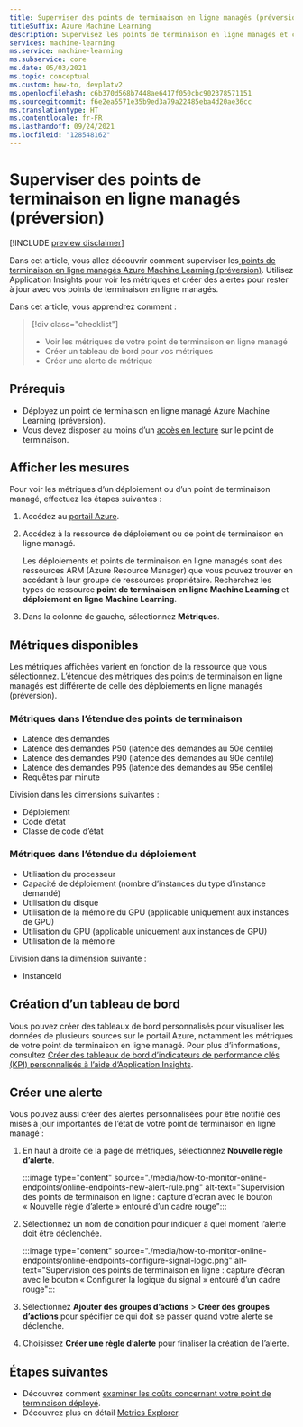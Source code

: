 ```yaml
---
title: Superviser des points de terminaison en ligne managés (préversion)
titleSuffix: Azure Machine Learning
description: Supervisez les points de terminaison en ligne managés et créez des alertes avec Application Insights.
services: machine-learning
ms.service: machine-learning
ms.subservice: core
ms.date: 05/03/2021
ms.topic: conceptual
ms.custom: how-to, devplatv2
ms.openlocfilehash: c6b370d568b7448ae6417f050cbc902378571151
ms.sourcegitcommit: f6e2ea5571e35b9ed3a79a22485eba4d20ae36cc
ms.translationtype: HT
ms.contentlocale: fr-FR
ms.lasthandoff: 09/24/2021
ms.locfileid: "128548162"
---
```

# <a name="monitor-managed-online-endpoints-preview"></a>Superviser des points de terminaison en ligne managés (préversion)

[!INCLUDE [preview disclaimer](../../includes/machine-learning-preview-generic-disclaimer.md)]

Dans cet article, vous allez découvrir comment superviser les[ points de terminaison en ligne managés Azure Machine Learning (préversion)](concept-endpoints.md). Utilisez Application Insights pour voir les métriques et créer des alertes pour rester à jour avec vos points de terminaison en ligne managés.

Dans cet article, vous apprendrez comment :

> [!div class="checklist"]
> * Voir les métriques de votre point de terminaison en ligne managé
> * Créer un tableau de bord pour vos métriques
> * Créer une alerte de métrique

## <a name="prerequisites"></a>Prérequis

- Déployez un point de terminaison en ligne managé Azure Machine Learning (préversion).
- Vous devez disposer au moins d’un [accès en lecture](../role-based-access-control/role-assignments-portal.md) sur le point de terminaison.

## <a name="view-metrics"></a>Afficher les mesures

Pour voir les métriques d’un déploiement ou d’un point de terminaison managé, effectuez les étapes suivantes :
1. Accédez au [portail Azure](https://portal.azure.com).
1. Accédez à la ressource de déploiement ou de point de terminaison en ligne managé.

    Les déploiements et points de terminaison en ligne managés sont des ressources ARM (Azure Resource Manager) que vous pouvez trouver en accédant à leur groupe de ressources propriétaire. Recherchez les types de ressource **point de terminaison en ligne Machine Learning** et **déploiement en ligne Machine Learning**.

1. Dans la colonne de gauche, sélectionnez **Métriques**.

## <a name="available-metrics"></a>Métriques disponibles

Les métriques affichées varient en fonction de la ressource que vous sélectionnez. L’étendue des métriques des points de terminaison en ligne managés est différente de celle des déploiements en ligne managés (préversion).

### <a name="metrics-at-endpoint-scope"></a>Métriques dans l’étendue des points de terminaison

- Latence des demandes
- Latence des demandes P50 (latence des demandes au 50e centile)
- Latence des demandes P90 (latence des demandes au 90e centile)
- Latence des demandes P95 (latence des demandes au 95e centile)
- Requêtes par minute

Division dans les dimensions suivantes :

- Déploiement
- Code d’état
- Classe de code d’état

### <a name="metrics-at-deployment-scope"></a>Métriques dans l’étendue du déploiement

- Utilisation du processeur
- Capacité de déploiement (nombre d’instances du type d’instance demandé)
- Utilisation du disque
- Utilisation de la mémoire du GPU (applicable uniquement aux instances de GPU)
- Utilisation du GPU (applicable uniquement aux instances de GPU)
- Utilisation de la mémoire

Division dans la dimension suivante :

- InstanceId

## <a name="create-a-dashboard"></a>Création d’un tableau de bord

Vous pouvez créer des tableaux de bord personnalisés pour visualiser les données de plusieurs sources sur le portail Azure, notamment les métriques de votre point de terminaison en ligne managé. Pour plus d’informations, consultez [Créer des tableaux de bord d’indicateurs de performance clés (KPI) personnalisés à l’aide d’Application Insights](../azure-monitor/app/tutorial-app-dashboards.md#add-custom-metric-chart).
    
## <a name="create-an-alert"></a>Créer une alerte

Vous pouvez aussi créer des alertes personnalisées pour être notifié des mises à jour importantes de l’état de votre point de terminaison en ligne managé :

1. En haut à droite de la page de métriques, sélectionnez **Nouvelle règle d’alerte**.

    :::image type="content" source="./media/how-to-monitor-online-endpoints/online-endpoints-new-alert-rule.png" alt-text="Supervision des points de terminaison en ligne : capture d’écran avec le bouton « Nouvelle règle d’alerte » entouré d’un cadre rouge":::

1. Sélectionnez un nom de condition pour indiquer à quel moment l’alerte doit être déclenchée.

    :::image type="content" source="./media/how-to-monitor-online-endpoints/online-endpoints-configure-signal-logic.png" alt-text="Supervision des points de terminaison en ligne : capture d’écran avec le bouton « Configurer la logique du signal » entouré d’un cadre rouge":::

1. Sélectionnez **Ajouter des groupes d’actions** > **Créer des groupes d’actions** pour spécifier ce qui doit se passer quand votre alerte se déclenche.

1. Choisissez **Créer une règle d’alerte** pour finaliser la création de l’alerte.


## <a name="next-steps"></a>Étapes suivantes

* Découvrez comment [examiner les coûts concernant votre point de terminaison déployé](./how-to-view-online-endpoints-costs.md).
* Découvrez plus en détail [Metrics Explorer](../azure-monitor/essentials/metrics-charts.md).